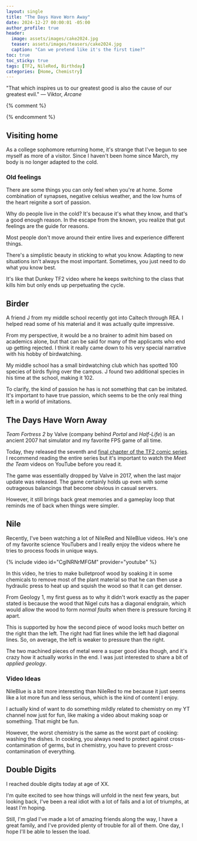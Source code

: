 ```yaml
---
layout: single
title: "The Days Have Worn Away"
date: 2024-12-27 00:00:01 -05:00
author_profile: true
header: 
  image: assets/images/cake2024.jpg
  teaser: assets/images/teasers/cake2024.jpg
  caption: "Can we pretend like it's the first time?" 
toc: true
toc_sticky: true
tags: [TF2, NileRed, Birthday]
categories: [Home, Chemistry]
---
```


"That which inspires us to our greatest good is also the cause of our greatest evil." — Viktor, *Arcane*

{% comment %}
<!-- write emojis, use *i* and **b** 

{% include video id="X_OfuZa3xcE" provider="youtube" %}

{% include spotifySong.html id="3hlGuz3loYoLfI3bpwieWq" %}

{:refdef: style="text-align: center;"}
![alttext](/assets/images/link)
Caption
{:refdef} 
-->
{% endcomment %}

## Visiting home
As a college sophomore returning home, it's strange that I've begun to see myself as more of a visitor. Since I haven't been home since March, my body is no longer adapted to the cold. 

### Old feelings
There are some things you can only feel when you're at home. Some combination of synapses, negative celsius weather, and the low hums of the heart reignite a sort of passion. 

Why do people live in the cold? It's because it's what they know, and that's a good enough reason. In the escape from the known, you realize that gut feelings are the guide for reasons. 

Most people don't move around their entire lives and experience different things. 

There's a simplistic beauty in sticking to what you know. Adapting to new situations isn't always the most important. Sometimes, you just need to do what you know best. 

It's like that Dunkey TF2 video where he keeps switching to the class that kills him but only ends up perpetuating the cycle. 

## Birder
A friend J from my middle school recently got into Caltech through REA. I helped read some of his material and it was actually quite impressive. 

From my perspective, it would be a no brainer to admit him based on academics alone, but that can be said for many of the applicants who end up getting rejected. I think it really came down to his very special narrative with his hobby of birdwatching. 

My middle school has a small birdwatching club which has spotted 100 species of birds flying over the campus. J found two additional species in his time at the school, making it 102. 

To clarify, the kind of passion he has is not something that can be imitated. It's important to have true passion, which seems to be the only real thing left in a world of imitations. 

## The Days Have Worn Away
*Team Fortress 2* by Valve (company behind *Portal* and *Half-Life*) is an ancient 2007 hat simulator and my favorite FPS game of all time. 

Today, they released the seventh and [final chapter of the TF2 comic series](https://www.teamfortress.com/tf07_thedayshavewornaway/). I recommend reading the entire series but it's important to watch the *Meet the Team* videos on YouTube before you read it. 

The game was essentially dropped by Valve in 2017, when the last major update was released. The game certainly holds up even with some outrageous balancings that become obvious in casual servers. 

However, it still brings back great memories and a gameplay loop that reminds me of back when things were simpler. 

## Nile
Recently, I've been watching a lot of NileRed and NileBlue videos. He's one of my favorite science YouTubers and I really enjoy the videos where he tries to process foods in unique ways. 

{% include video id="CglNRNrMFGM" provider="youtube" %}

In this video, he tries to make bulletproof wood by soaking it in some chemicals to remove most of the plant material so that he can then use a hydraulic press to heat up and squish the wood so that it can get denser. 

From Geology 1, my first guess as to why it didn't work exactly as the paper stated is because the wood that Nigel cuts has a diagonal endgrain, which would allow the wood to form *normal faults* when there is pressure forcing it apart. 

This is supported by how the second piece of wood looks much better on the right than the left. The right had flat lines while the left had diagonal lines. So, on average, the left is weaker to pressure than the right.  

The two machined pieces of metal were a super good idea though, and it's crazy how it actually works in the end. I was just interested to share a bit of *applied geology*. 

### Video Ideas
NileBlue is a bit more interesting than NileRed to me because it just seems like a lot more fun and less serious, which is the kind of content I enjoy. 

I actually kind of want to do something mildly related to chemistry on my YT channel now just for fun, like making a video about making soap or something. That might be fun. 

However, the worst chemistry is the same as the worst part of cooking: washing the dishes. In cooking, you always need to protect against cross-contamination of germs, but in chemistry, you have to prevent cross-contamination of everything. 

## Double Digits
I reached double digits today at age of XX. 

I'm quite excited to see how things will unfold in the next few years, but looking back, I've been a real idiot with a lot of fails and a lot of triumphs, at least I'm hoping. 

Still, I'm glad I've made a lot of amazing friends along the way, I have a great family, and I've provided plenty of trouble for all of them. One day, I hope I'll be able to lessen the load. 